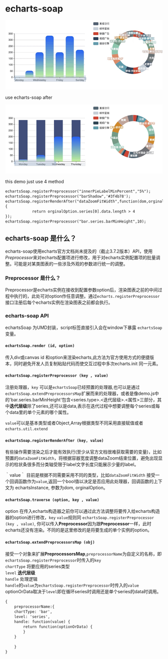 # echarts-soap
![before preview](echarts-soap1.jpg)  

use echarts-soap after

![after preview](echarts-soap2.jpg)  

this demo just use 4 method

```
echartsSoap.registerPreprocessor("innerPieLabelMinPercent","5%");
echartsSoap.registerPreprocessor("barShadow",'#3f4b78');
echartsSoap.registerRenderAfter("dataZoomFitWidth",function(dom,orginalOption){
            return orginalOption.series[0].data.length > 4
});
echartsSoap.registerPreprocessor("bar.series.barMinHeight",10);
```

## echarts-soap 是什么？
   echarts-soap使用echarts官方文档尚未提及的（截止3.7.2版本）API，使用*Preprocessor*来对echarts配置项进行修改，用于对echarts实例配置项的批量调整。可能是对某类图表的一些涉及外观的参数进行统一的调整。

### Preprocessor 是什么？
   Preprocessor是echarts实例在接收到配置参数option后，渲染图表之前的中间过程中执行的，此处可对option作任意调整。通过`echarts.registerPreprocessor`接口注册后每个echarts实例在渲染图表之前都会执行。

### echarts-soap API  
echartsSoap 为UMD封装，script标签直接引入会在window下暴露 `echartsSoap`变量。

#### `echartsSoap.render (id, option)`
传入div或canvas id 和option来渲染echarts,此方法为官方使用方式的便捷版本，同时避免开发人员复制粘贴代码而使交互过程中多次echarts.init 同一元素。


#### `echartsSoap.registerPreprocessor (key , value)`
注册处理器，`key` 可以是`echartsSoap`已经预置的处理器,也可以是通过`echartsSoap.extendPreprocessorsMap`扩展而来的处理器，或者是像demo.js中的'bar.series.barMinHeight'包含<series.type>.<迭代层级>.<属性>三部分，其中**迭代层级**除了series,还可以是data,表示在迭代过程中想要调整每个series或每个data里的单个元素的哪个属性。

`value`可以是基本类型或者Object,Array根据类型不同采用直接赋值或者`echarts.util.extend`

#### `echartsSoap.registerRenderAfter (key, value)`
有些操作需要渲染之后才能有效执行(至少从官方文档很难获取需要的变量)，比如预置的`dataZoomFitWidth`，将根据容器宽度调整dataZoom结束位置，避免出现显示的柱状条很多而分类轴受限于label文字长度只能展示少量的label。  

｀value｀ 目前是根据不同需要采用不同的类型，比如`dataZoomFitWidth` 接受一个回调函数作为`value`,返回一个bool值以决定是否应用此处理器，回调函数的上下文为 echartsInstance, 参数为dom, orginalOption。


#### `echartsSoap.traverse (option, key , value)`
option 在传入echarts构造器之前你可以通过此方法调整将要传入给echarts构造器的option进行修改，`key` `value`规则同 `echartsSoap.registerPreprocessor (key , value)`,
你可以传入**Preprocessor**因为跟**Preprocessor**一样，此时echarts还没有渲染。不同的是这里修改的是将要生成的单个实例的option。

#### `echartsSoap.extendPreprocessorsMap (obj)`

接受一个对象来扩展**PreprocessorsMap**,`preprocessorName`为自定义的名称，即`echartsSoap.registerPreprocessor`时传入的`key`  
`chartType` 将要应用的series类型  
`level` **迭代层级**  
`handle` 处理逻辑  
`handle`的`value`为`echartsSoap.registerPreprocessor`时传入的`value`
optionOrData取决于`level`即在循环series时调用还是单个series的data时调用。

```
{
    preprocessorName:{
    chartType: 'bar',
    level: 'series',
    handle: function(value) {
        return function(optionOrData) {
        }
    }

    }
}
```